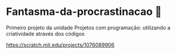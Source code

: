 # Fantasma-da-procrastinacao 👻

Primeiro projeto da unidade Projetos com programação: utilizando a criatividade através dos códigos 

https://scratch.mit.edu/projects/1076089906

